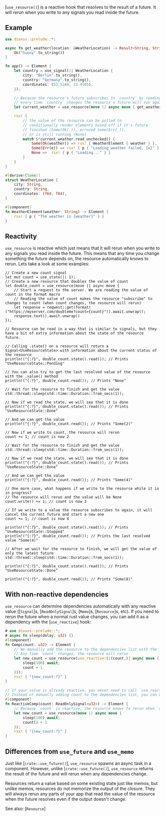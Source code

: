[`use_resource()`] is a reactive hook that resolves to the result of a future. It will rerun when you write to any signals you read inside the future.

## Example

```rust
use dioxus::prelude::*;

async fn get_weather(location: &WeatherLocation) -> Result<String, String> {
    Ok("Sunny".to_string())
}

fn app() -> Element {
    let country = use_signal(|| WeatherLocation {
        city: "Berlin".to_string(),
        country: "Germany".to_string(),
        coordinates: (52.5244, 13.4105),
    });

    // Because the resource's future subscribes to `country` by reading it (`country.read()`),
    // every time `country` changes the resource's future will run again and thus provide a new value.
    let current_weather = use_resource(move || async move { get_weather(&country()).await });

    rsx! {
        // the value of the resource can be polled to
        // conditionally render elements based off if it's future
        // finished (Some(Ok(_)), errored Some(Err(_)),
        // or is still running (None)
        match &*current_weather.read_unchecked() {
            Some(Ok(weather)) => rsx! { WeatherElement { weather } },
            Some(Err(e)) => rsx! { p { "Loading weather failed, {e}" } },
            None =>  rsx! { p { "Loading..." } }
        }
    }
}

#[derive(Clone)]
struct WeatherLocation {
    city: String,
    country: String,
    coordinates: (f64, f64),
}

#[component]
fn WeatherElement(weather: String) -> Element {
    rsx! { p { "The weather is {weather}" } }
}
```

## Reactivity

`use_resource` is reactive which just means that it will rerun when you write to any signals you read inside the future. This means that any time you change something the future depends on, the resource automatically knows to rerun. Lets take a look at some examples:

```rust, no_run
// Create a new count signal
let mut count = use_state(|| 1);
// Create a new resource that doubles the value of count
let double_count = use_resource(move || async move {
    // Start a request to the server. We are reading the value of count in the format macro
    // Reading the value of count makes the resource "subscribe" to changes to count (when count changes, the resource will rerun)
    let response = reqwest::get(format!("https://myserver.com/doubleme?count={count}")).await.unwrap();
    response.text().await.unwrap()
});

// Resource can be read in a way that is similar to signals, but they have a bit of extra information about the state of the resource future.

// Calling .state() on a resource will return a Signal<UseResourceState> with information about the current status of the resource
println!("{:?}", double_count.state().read()); // Prints "UseResourceState::Pending"

// You can also try to get the last resolved value of the resource with the .value() method
println!("{:?}", double_count.read()); // Prints "None"

// Wait for the resource to finish and get the value
std::thread::sleep(std::time::Duration::from_secs(1));

// Now if we read the state, we will see that it is done
println!("{:?}", double_count.state().read()); // Prints "UseResourceState::Done"

// And we can get the value
println!("{:?}", double_count.read()); // Prints "Some(2)"

// Now if we write to count, the resource will rerun
count += 1; // count is now 2

// Wait for the resource to finish and get the value
std::thread::sleep(std::time::Duration::from_secs(1));

// Now if we read the state, we will see that it is done
println!("{:?}", double_count.state().read()); // Prints "UseResourceState::Done"

// And we can get the value
println!("{:?}", double_count.read()); // Prints "Some(4)"

// One more case, what happens if we write to the resource while it is in progress?
// The resource will rerun and the value will be None
count.write() += 1; // count is now 3

// If we write to a value the resource subscribes to again, it will cancel the current future and start a new one
count += 1; // count is now 4

println!("{:?}", double_count.state().read()); // Prints "UseResourceState::Stopped"
println!("{:?}", double_count.read()); // Prints the last resolved value "Some(4)"

// After we wait for the resource to finish, we will get the value of only the latest future
std::thread::sleep(std::time::Duration::from_secs(1));

println!("{:?}", double_count.state().read()); // Prints "UseResourceState::Done"

println!("{:?}", double_count.read()); // Prints "Some(8)"
```

## With non-reactive dependencies

`use_resource` can determine dependencies automatically with any reactive value ([`Signal`]s, [`ReadOnlySignal`]s, [`Memo`]s, [`Resource`]s, etc). If you need to rerun the future when a normal rust value changes, you can add it as a dependency with the [`use_reactive`] hook:

```rust
# use dioxus::prelude::*;
# async fn sleep(delay: u32) {}
#[component]
fn Comp(count: u32) -> Element {
    // We manually add the resource to the dependencies list with the `use_reactive` hook
    // Any time `count` changes, the resource will rerun
    let new_count = use_resource(use_reactive!(|(count,)| async move {
        sleep(100).await;
        count + 1
    }));
    rsx! { "{new_count:?}" }
}

// If your value is already reactive, you never need to call `use_reactive` manually
// Instead of manually adding count to the dependencies list, you can make your prop reactive by wrapping it in `ReadOnlySignal`
#[component]
fn ReactiveComp(count: ReadOnlySignal<u32>) -> Element {
    // Because `count` is reactive, the resource knows to rerun when `count` changes automatically
    let new_count = use_resource(move || async move {
        sleep(100).await;
        count() + 1
    });
    rsx! { "{new_count:?}" }
}
```

## Differences from `use_future` and `use_memo`

Just like [`crate::use_future()`], `use_resource` spawns an async task in a component. However, unlike [`crate::use_future()`], `use_resource` returns the result of the future and will rerun when any dependencies change.

Resources return a value based on some existing state just like memos, but unlike memos, resources do not memorize the output of the closure. They will always rerun any parts of your app that read the value of the resource when the future resolves even if the output doesn't change.

See also: [`Resource`]

